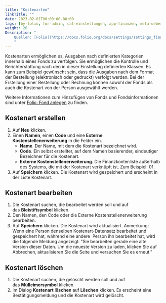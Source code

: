 ```yaml
---
title: "Kostenarten"
linkTitle: ""
date: 2023-02-01T00:00:00-00:00
tags: [by-folio, for-admin, cat-einstellungen, app-finanzen, meta-uebersetzungsproblem]
weight: 20
Description: "
    Quellen: [Folio](https://docs.folio.org/docs/settings/settings_finance/settings_finance/#settings--finance--fund-types) & [GBV](https://info.gbv.de/display/FOLIOGBVEXTERN/Einstellungen+(Finanzen):+Kostenarten)
    "
---
```


Kostenarten ermöglichen es, Ausgaben nach definierten Kategorien innerhalb eines Fonds zu verfolgen. Sie ermöglichen die Kontrolle und Berichterstattung nach den in dieser Einstellung definierten Klassen. Es kann zum Beispiel gewünscht sein, dass die Ausgaben nach dem Format der Bestellung (elektronisch oder gedruckt) verfolgt werden. Bei der Erstellung einer Bestellung oder Rechnung können sowohl der Fonds als auch die Kostenart von der Person ausgewählt werden.

Weitere Informationen zum Hinzufügen von Fonds und Fondsinformationen sind unter [Folio: Fond anlegen](https://info.gbv.de/display/FOLIOGBVEXTERN/Folio%3A+Fond+anlegen) zu finden.

## Kostenart erstellen

1.  Auf **Neu** klicken.
2.  Einen **Namen**, einen **Code** und eine **Externe Kostenstellenerweiterung** in die Felder ein.
    * **Name**. Der Name, mit dem die Kostenart bezeichnet wird.
    * **Code**. Ein selbst erstellter, auf dem Namen basierender, eindeutiger Bezeichner für die Kostenart.
    * **Externe Kostenstellenerweiterung**. Die Finanzkontenliste außerhalb des Systems, die mit der Kostenart verknüpft ist. Zum Beispiel: 01.
3.  Auf **Speichern** klicken. Die Kostenart wird gespeichert und erscheint in der Liste Kostenart.

## Kostenart bearbeiten

1.  Die Kostenart suchen, die bearbeitet werden soll und auf das **Bleistiftsymbol** klicken.
2.  Den Namen, den Code oder die Externe Kostenstellenerweiterung bearbeiten.
3.  Auf **Speichern** klicken. Die Kostenart wird aktualisiert. Anmerkung: Wenn eine Person denselben Kostenart-Datensatz bearbeitet und gespeichert hat, während eine andere  Person ihn bearbeitet hat, wird die folgende Meldung angezeigt: "Sie bearbeiten gerade eine alte Version dieser Daten. Um die neueste Version zu laden, klicken Sie auf Abbrechen, aktualisieren Sie die Seite und versuchen Sie es erneut."

## Kostenart löschen

1.  Die Kostenart suchen, die gelöscht werden soll und auf das **Mülleimersymbol** klicken.
2.  Im Dialog **Kostenart löschen** auf **Löschen** klicken. Es erscheint eine Bestätigungsmeldung und die Kostenart wird gelöscht.

